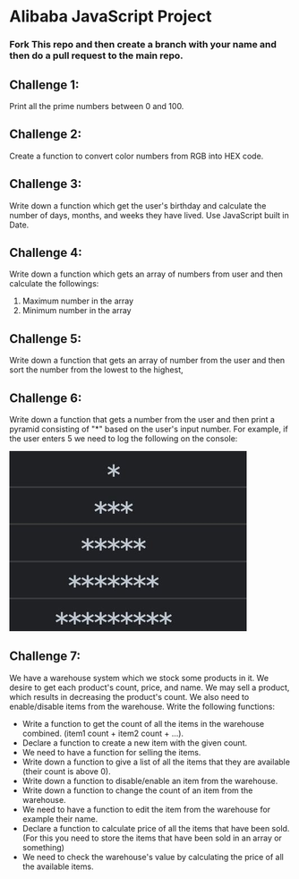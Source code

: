 # Alibaba JavaScript Project
### Fork This repo and then create a branch with your name and then do a pull request to the main repo.

## Challenge 1:
Print all the prime numbers between 0 and 100.

## Challenge 2:
Create a function to convert color numbers from RGB into HEX code.

## Challenge 3:
Write down a function which get the user's birthday and calculate the number of days, months, and weeks they have lived. Use JavaScript built in Date.

## Challenge 4:
Write down a function which gets an array of numbers from user and then calculate the followings: 
1) Maximum number in the array
2) Minimum number in the array

## Challenge 5:
Write down a function that gets an array of number from the user and then sort the number from the lowest to the highest,


## Challenge 6:
Write down a function that gets a number from the user and then print a pyramid consisting of "*" based on the user's input number.
For example, if the user enters 5 we need to log the following on the console:

![dastan image](./dastan.jpg)




## Challenge 7:
We have a warehouse system which we stock some products in it. We desire to get each product's count, price, and name. We may sell a product,
which results in decreasing the product's count. We also need to enable/disable items from the warehouse.  Write the following functions:
- Write a function to get the count of all the items in the warehouse combined. (item1 count + item2 count + ...).
- Declare a function to create a new item with the given count.
- We need to have a function for selling the items.
- Write down a function to give a list of all the items that they are available (their count is above 0).
- Write down a function to disable/enable an item from the warehouse.
- Write down a function to change the count of an item from the warehouse.
- We need to have a function to edit the item from the warehouse for example their name.
- Declare a function to calculate price of all the items that have been sold. (For this you need to store the items that have been sold in an array or something)
- We need to check the warehouse's value by calculating the price of all the available items. 
